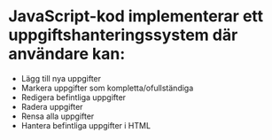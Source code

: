 # JavaScript-kod implementerar ett uppgiftshanteringssystem där användare kan:
-   Lägg till nya uppgifter
-   Markera uppgifter som kompletta/ofullständiga
-   Redigera befintliga uppgifter
-   Radera uppgifter
-   Rensa alla uppgifter
-   Hantera befintliga uppgifter i HTML
